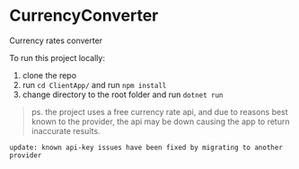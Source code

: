# CurrencyConverter
Currency rates converter   

To run this project locally: 
1. clone the repo
2. run `cd ClientApp/` and run `npm install`
3. change directory to the root folder and run `dotnet run`   


> ps. 
> the project uses a free currency rate api, and due to reasons best known to the provider, the api may be down causing the app to return inaccurate results.    


`update: known api-key issues have been fixed by migrating to another provider`

